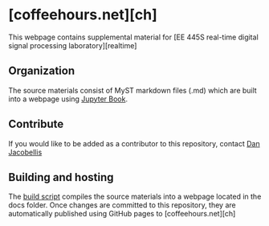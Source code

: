 # [coffeehours.net][ch]

This webpage contains supplemental material for [EE 445S real-time digital signal processing laboratory][realtime]

## Organization

The source materials consist of MyST markdown files (.md) which are built into a webpage using [Jupyter Book][book].

## Contribute

If you would like to be added as a contributor to this repository, contact [Dan Jacobellis][dan]

## Building and hosting

The [build script](build.sh) compiles the source materials into a webpage located in the docs folder. Once changes are committed to this repository, they are automatically published using GitHub pages to [coffeehours.net][ch]

[txdsp]:https://coffeehours.net
[dan]:https://danjacobellis.net
[book]:https://jupyterbook.org



